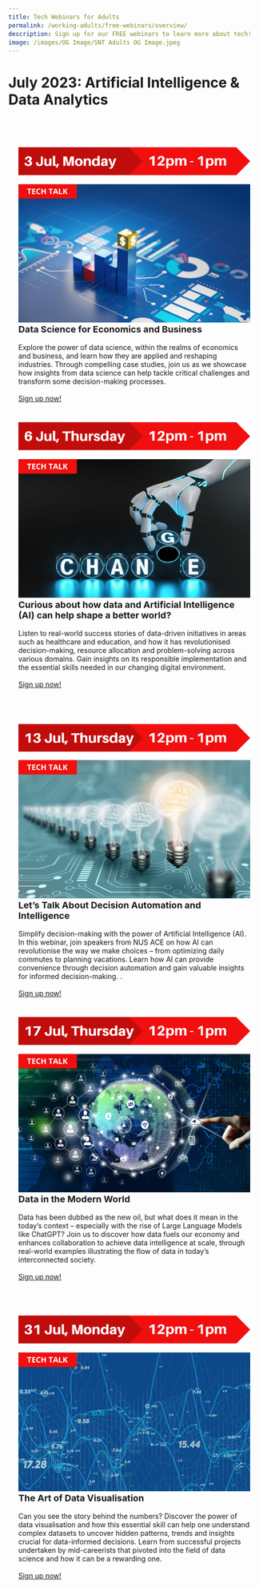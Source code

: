 ```yaml
---
title: Tech Webinars for Adults
permalink: /working-adults/free-webinars/overview/
description: Sign up for our FREE webinars to learn more about tech!
image: /images/OG Image/SNT Adults OG Image.jpeg
---
```

# July 2023: Artificial Intelligence &amp; Data Analytics 

<div class="row" style="padding: 20px 0px 10px 0px;">

<div class="col" style="padding: 20px 20px 0px 20px;"><img src="/images/Jul%202023/wa_3%20jul%2023.png" alt="Data Science for Economics and Business](/images/Je"><br>

<div class="header" style="font-size:18px"><b>Data Science for Economics and Business</b></div><br>Explore the power of data science, within the realms of economics and business, and learn how they are applied and reshaping industries. Through compelling case studies, join us as we showcase how insights from data science can help tackle critical challenges and transform some decision-making processes.<br><br><a href="https://go.gov.sg/wa-datascience-3july" target="\_blank">Sign up now!</a>

</div>

<div class="col" style="padding: 20px 20px 0px 20px;"><img src="/images/Jul%202023/wa_6%20jul%2023.png" alt="Power of Data Analytics and AI for Positive Change"><br>

<div class="header" style="font-size:18px"><b>Curious about how data and Artificial Intelligence (AI) can help shape a better world?</b></div><br> Listen to real-world success stories of data-driven initiatives in areas such as healthcare and education, and how it has revolutionised decision-making, resource allocation and problem-solving across various domains. Gain insights on its responsible implementation and the essential skills needed in our changing digital environment.<br><br><a href="https://go.gov.sg/wa-data-ai-6july" target="\_blank">Sign up now!</a>

</div>

</div>

<div class="row" style="padding: 20px 0px 10px 0px;">

<div class="col" style="padding: 20px 20px 0px 20px;"><img src="/images/Jul%202023/wa_13%20jul%2023.png" alt="Let’s Talk About Decision Automation and Intelligence"><br>

<div class="header" style="font-size:18px"><b>Let’s Talk About Decision Automation and Intelligence</b></div><br>Simplify decision-making with the power of Artificial Intelligence (AI). In this webinar, join speakers from NUS ACE on how AI can revolutionise the way we make choices – from optimizing daily commutes to planning vacations. Learn how AI can provide convenience through decision automation and gain valuable insights for informed decision-making. .<br><br><a href="https://go.gov.sg/wa-di-13july" target="\_blank">Sign up now!</a>

</div>

<div class="col" style="padding: 20px 20px 0px 20px;"><img src="/images/Jul%202023/wa_17%20jul%2023.png" alt="Data in the Modern World"><br>
	
<div class="header" style="font-size:18px"><b>Data in the Modern World</b></div><br>Data has been dubbed as the new oil, but what does it mean in the today’s context – especially with the rise of Large Language Models like ChatGPT? Join us to discover how data fuels our economy and enhances collaboration to achieve data intelligence at scale, through real-world examples illustrating the flow of data in today’s interconnected society. <br><br><a href="https://go.gov.sg/wa-data-17july" target="\_blank">Sign up now!</a>

</div>

</div>

<div class="row" style="padding: 20px 0px 10px 0px;">

<div class="col" style="padding: 20px 20px 0px 20px;"><img src="/images/Jul%202023/wa_31%20jul%2023.png" alt="The Art of Data Visualisation"><br>

<div class="header" style="font-size:18px"><b>The Art of Data Visualisation</b></div><br>Can you see the story behind the numbers? Discover the power of data visualisation and how this essential skill can help one understand complex datasets to uncover hidden patterns, trends and insights crucial for data-informed decisions. Learn from successful projects undertaken by  mid-careerists that pivoted into the field of data science and how it can be a rewarding one.<br><br><a href="https://go.gov.sg/wa-datav-31july" target="\_blank">Sign up now!</a>

</div>

<div class="col" style="padding: 20px 20px 0px 20px;"></div>

</div>